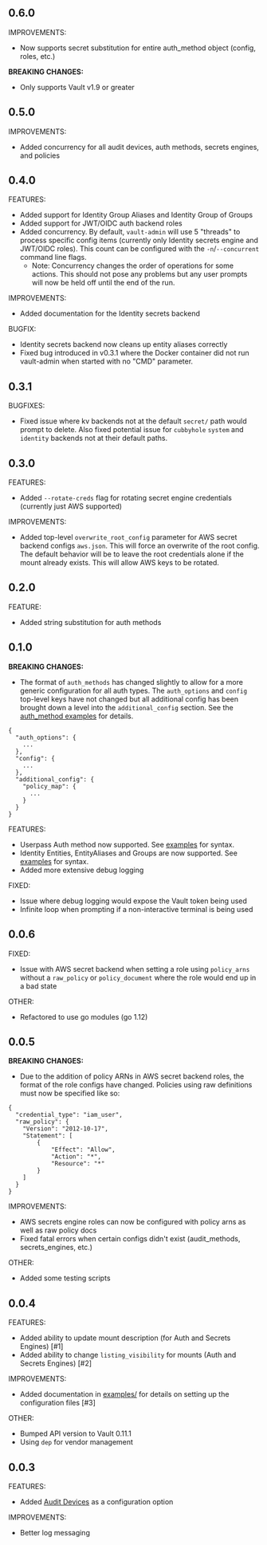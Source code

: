 ## 0.6.0 

IMPROVEMENTS:
* Now supports secret substitution for entire auth_method object (config, roles, etc.)

**BREAKING CHANGES:**
* Only supports Vault v1.9 or greater

## 0.5.0
IMPROVEMENTS:
* Added concurrency for all audit devices, auth methods, secrets engines, and policies

## 0.4.0
FEATURES:
* Added support for Identity Group Aliases and Identity Group of Groups
* Added support for JWT/OIDC auth backend roles
* Added concurrency.  By default, `vault-admin` will use 5 "threads" to process specific config items (currently only Identity secrets engine and JWT/OIDC roles).  This count can be configured with the `-n`/`--concurrent` command line flags.
  * Note: Concurrency changes the order of operations for some actions. This should not pose any problems but any user prompts will now be held off until the end of the run.

IMPROVEMENTS:
* Added documentation for the Identity secrets backend

BUGFIX:
* Identity secrets backend now cleans up entity aliases correctly
* Fixed bug introduced in v0.3.1 where the Docker container did not run vault-admin when started with no "CMD" parameter.

## 0.3.1

BUGFIXES:
* Fixed issue where kv backends not at the default `secret/` path would prompt to delete.  Also fixed potential issue for `cubbyhole` `system` and `identity` backends not at their default paths.

## 0.3.0

FEATURES:
* Added `--rotate-creds` flag for rotating secret engine credentials (currently just AWS supported)

IMPROVEMENTS:
* Added top-level `overwrite_root_config` parameter for AWS secret backend configs `aws.json`.  This will force an overwrite of the root config.  The default behavior will be to leave the root credentials alone if the mount already exists.  This will allow AWS keys to be rotated.

## 0.2.0

FEATURE:
* Added string substitution for auth methods

## 0.1.0

**BREAKING CHANGES:**
* The format of `auth_methods` has changed slightly to allow for a more generic configuration for all auth types.  The  `auth_options` and `config` top-level keys have not changed but all additional config has been brought down a level into the `additional_config` section. See the [auth_method examples](examples/auth_method) for details.

```
{
  "auth_options": {
    ...
  },
  "config": {
    ...
  },
  "additional_config": {
    "policy_map": {
      ...
    }
  }
}
```

FEATURES:
* Userpass Auth method now supported. See [examples](examples/) for syntax.
* Identity Entities, EntityAliases and Groups are now supported.  See [examples](examples/) for syntax.
* Added more extensive debug logging

FIXED:
* Issue where debug logging would expose the Vault token being used
* Infinite loop when prompting if a non-interactive terminal is being used

## 0.0.6

FIXED:
* Issue with AWS secret backend when setting a role using `policy_arns` without a `raw_policy` or `policy_document` where the role would end up in a bad state

OTHER:
* Refactored to use go modules (go 1.12)

## 0.0.5

**BREAKING CHANGES:**
* Due to the addition of policy ARNs in AWS secret backend roles, the format of the role configs have changed.  Policies using raw definitions must now be specified like so:

```
{
  "credential_type": "iam_user",
  "raw_policy": {
    "Version": "2012-10-17",
    "Statement": [
        {
            "Effect": "Allow",
            "Action": "*",
            "Resource": "*"
        }
    ]
  }
}
```

IMPROVEMENTS:
* AWS secrets engine roles can now be configured with policy arns as well as raw policy docs
* Fixed fatal errors when certain configs didn't exist (audit_methods, secrets_engines, etc.)

OTHER:
* Added some testing scripts

## 0.0.4

FEATURES:

* Added ability to update mount description (for Auth and Secrets Engines) [#1]
* Added ability to change `listing_visibility` for mounts (Auth and Secrets Engines) [#2]

IMPROVEMENTS:

* Added documentation in [examples/](examples/) for details on setting up the configuration files [#3]

OTHER:

* Bumped API version to Vault 0.11.1
* Using `dep` for vendor management

## 0.0.3

FEATURES:

 * Added [Audit Devices](https://www.vaultproject.io/docs/audit/index.html) as a configuration option

IMPROVEMENTS:

* Better log messaging
